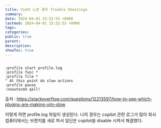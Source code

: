 ```yaml
---
title: Vim이 느린 경우 Trouble Shootings
summary: 
date: 2024-04-01 15:52:53 +0900
lastmod: 2024-04-01 15:52:53 +0900
tags: 
categories: 
public: true
parent: 
description: 
showToc: true
---
```



```

:profile start profile.log
:profile func *
:profile file *
" At this point do slow actions
:profile pause
:noautocmd qall!

```

출처 : https://stackoverflow.com/questions/12213597/how-to-see-which-plugins-are-making-vim-slow

이렇게 하면 profile.log 파일이 생성된다.
나의 경우는 copilot 관련 로그가 많아 회사 컴퓨터에서는 브랜치를 새로 파서 일단은 copilot을 disable 시켜서 해결했다.
